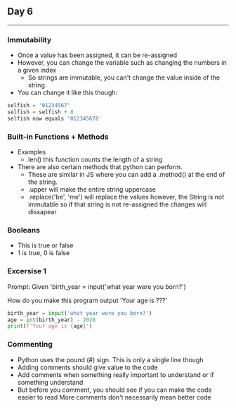 ## Day 6

---

### Immutability

- Once a value has been assigned, it can be re-assigned
- However, you can change the variable such as changing the numbers in a given index
  - So strings are immutable, you can't change the value inside of the string.
- You can change it like this though:

```Python
selfish = '01234567'
selfish = selfish + 8
selfish now equals '012345678'
```

### Built-in Functions + Methods

- Examples
  - len() this function counts the length of a string
- There are also certain methods that python can perform.
  - These are similar in JS where you can add a .method() at the end of the string.
  - .upper will make the entire string uppercase
  - .replace('be', 'me') will replace the values however, the String is not immutable so if that string is not re-assigned the changes will dissapear

### Booleans

- This is true or false
- 1 is true, 0 is false

### Excersise 1

Prompt: Given 'birth_year = input('what year were you born?')

How do you make this program output 'Your age is ???'

```Python
birth_year = input('what year were you born?')
age = int(birth_year) - 2020
print(f'Your age is {age}')
```

### Commenting

- Python uses the pound (#) sign. This is only a single line though
- Adding comments should give value to the code
- Add comments when something really important to understand or if something understand
- But before you comment, you should see if you can make the code easier to read
  More comments don't necessarily mean better code
